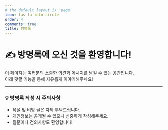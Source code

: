 ```yaml
---
# the default layout is 'page'
icon: fas fa-info-circle
order: 4
comments: true
title: 방명록
---
```


# ✍️ 방명록에 오신 것을 환영합니다!

이 페이지는 여러분의 소중한 의견과 메시지를 남길 수 있는 공간입니다.  
아래 댓글 기능을 통해 자유롭게 이야기해주세요!

---

### 💡 방명록 작성 시 주의사항

- 욕설 및 비방 글은 자제 부탁드립니다.  
- 개인정보는 공개될 수 있으니 신중하게 작성해주세요.  
- 질문이나 건의사항도 환영합니다!
